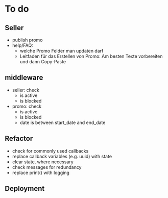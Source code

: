 # To do

## Seller

- publish promo
- help/FAQ:
  - welche Promo Felder man updaten darf
  - Leitfaden für das Erstellen von Promo: Am besten Texte vorbereiten und dann Copy-Paste

## middleware

- seller: check
  - is active
  - is blocked
- promo: check
  - is active
  - is blocked
  - date is between start_date and end_date

## Refactor

- check for commonly used callbacks
- replace callback variables (e.g. uuid) with state
- clear state, where necessary
- check messages for redundancy
- replace print() with logging

## Deployment
